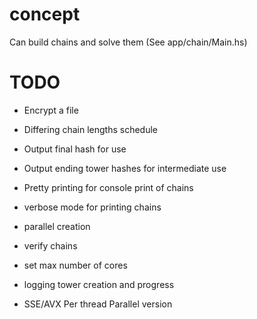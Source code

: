 # concept

Can build chains and solve them (See app/chain/Main.hs)

# TODO

* Encrypt a file
* Differing chain lengths schedule
* Output final hash for use
* Output ending tower hashes for intermediate use
* Pretty printing for console print of chains
* verbose mode for printing chains
* parallel creation
* verify chains
* set max number of cores
* logging tower creation and progress

* SSE/AVX Per thread Parallel version
